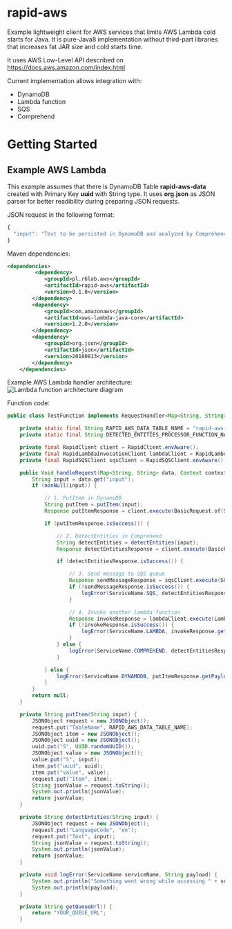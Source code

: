 # rapid-aws
Example lightweight client for AWS services that limits AWS Lambda cold starts for Java. It is pure-Java8 implementation without third-part libraries that increases fat JAR size and cold starts time.

It uses AWS Low-Level API described on https://docs.aws.amazon.com/index.html

Current implementation allows integration with:
* DynamoDB
* Lambda function
* SQS
* Comprehend

# Getting Started

## Example AWS Lambda

This example assumes that there is DynamoDB Table **rapid-aws-data** created with Primary Key **uuid** with String type. It uses **org.json** as JSON parser for better readibility during preparing JSON requests.

JSON request in the following format:
```javascript
{
  "input": "Text to be persisted in DynamoDB and analyzed by Comprehend"
}
```

Maven dependencies:
```xml
<dependencies>
         <dependency>
            <groupId>pl.r6lab.aws</groupId>
            <artifactId>rapid-aws</artifactId>
            <version>0.1.0</version>
        </dependency>
        <dependency>
            <groupId>com.amazonaws</groupId>
            <artifactId>aws-lambda-java-core</artifactId>
            <version>1.2.0</version>
        </dependency>
        <dependency>
            <groupId>org.json</groupId>
            <artifactId>json</artifactId>
            <version>20180813</version>
        </dependency>
    </dependencies>
```

Example AWS Lambda handler architecture:
![Lambda function architecture diagram](http://saltbae.s3-website-eu-west-1.amazonaws.com/rapid-aws-diagram.png)

Function code:
```java
public class TestFunction implements RequestHandler<Map<String, String>, Void> {

    private static final String RAPID_AWS_DATA_TABLE_NAME = "rapid-aws-data";
    private static final String DETECTED_ENTITIES_PROCESSOR_FUNCTION_NAME = "detected-entities-processor";

    private final RapidClient client = RapidClient.envAware();
    private final RapidLambdaInvocationClient lambdaClient = RapidLambdaInvocationClient.envAware();
    private final RapidSQSClient sqsClient = RapidSQSClient.envAware();

    public Void handleRequest(Map<String, String> data, Context context) {
        String input = data.get("input");
        if (nonNull(input)) {

            // 1. PutItem in DynamoDB
            String putItem = putItem(input);
            Response putItemResponse = client.execute(BasicRequest.of(ServiceName.DYNAMODB, "PutItem", HttpMethod.POST, putItem));

            if (putItemResponse.isSuccess()) {

                // 2. DetectEntities in Comprehend
                String detectEntities = detectEntities(input);
                Response detectEntitiesResponse = client.execute(BasicRequest.of(ServiceName.COMPREHEND, "DetectEntities", HttpMethod.POST, detectEntities));

                if (detectEntitiesResponse.isSuccess()) {

                    // 3. Send message to SQS queue
                    Response sendMessageResponse = sqsClient.execute(SQSRequest.of("SendMessage", detectEntitiesResponse.getPayload(), new HashMap<>(), getQueueUrl(), HttpMethod.POST));
                    if (!sendMessageResponse.isSuccess()) {
                        logError(ServiceName.SQS, detectEntitiesResponse.getPayload());
                    }

                    // 4. Invoke another lambda function
                    Response invokeResponse = lambdaClient.execute(LambdaInvokeRequest.of(DETECTED_ENTITIES_PROCESSOR_FUNCTION_NAME, detectEntitiesResponse.getPayload(), HttpMethod.POST));
                    if (!invokeResponse.isSuccess()) {
                        logError(ServiceName.LAMBDA, invokeResponse.getPayload());
                    }
                } else {
                    logError(ServiceName.COMPREHEND, detectEntitiesResponse.getPayload());
                }

            } else {
                logError(ServiceName.DYNAMODB, putItemResponse.getPayload());
            }
        }
        return null;
    }

    private String putItem(String input) {
        JSONObject request = new JSONObject();
        request.put("TableName", RAPID_AWS_DATA_TABLE_NAME);
        JSONObject item = new JSONObject();
        JSONObject uuid = new JSONObject();
        uuid.put("S", UUID.randomUUID());
        JSONObject value = new JSONObject();
        value.put("S", input);
        item.put("uuid", uuid);
        item.put("value", value);
        request.put("Item", item);
        String jsonValue = request.toString();
        System.out.println(jsonValue);
        return jsonValue;
    }

    private String detectEntities(String input) {
        JSONObject request = new JSONObject();
        request.put("LanguageCode", "en");
        request.put("Text", input);
        String jsonValue = request.toString();
        System.out.println(jsonValue);
        return jsonValue;
    }

    private void logError(ServiceName serviceName, String payload) {
        System.out.println("Something went wrong while accessing " + serviceName.getName());
        System.out.println(payload);
    }

    private String getQueueUrl() {
        return "YOUR_QUEUE_URL";
    }
```
